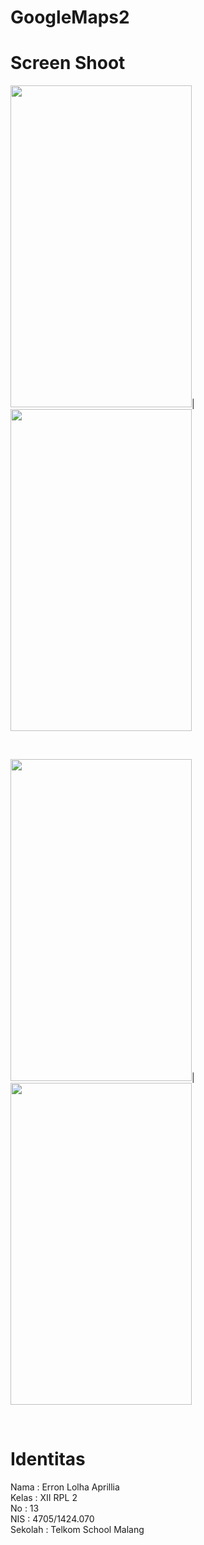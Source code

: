 # GoogleMaps2

# Screen Shoot
<img src="https://user-images.githubusercontent.com/22130552/31576390-3994a046-b124-11e7-9ef7-6d0d5610670a.png" width="290" height="515"/>|
<img src="https://user-images.githubusercontent.com/22130552/31576392-3a1e40e4-b124-11e7-9844-a8e7e9b33229.png" width="290" height="515"/>

<br>

<img src="https://user-images.githubusercontent.com/22130552/31576393-3a6a5bb4-b124-11e7-85f5-5eb7c23713b7.png" width="290" height="515"/>|
<img src="https://user-images.githubusercontent.com/22130552/31576394-3b215b0c-b124-11e7-98cf-8187ccf660f6.png" width="290" height="515"/>

<br>

# Identitas
Nama : Erron Lolha Aprillia </br>
Kelas : XII RPL 2 </br>
No : 13 </br>
NIS : 4705/1424.070 </br>
Sekolah : Telkom School Malang </br>
